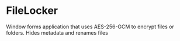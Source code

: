 # FileLocker
Window forms application that uses AES-256-GCM to encrypt files or folders. Hides metadata and renames files
